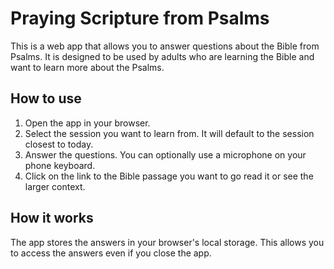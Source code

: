 # Praying Scripture from Psalms

This is a web app that allows you to answer questions about the Bible from Psalms. It is designed to be used by adults who are learning the Bible and want to learn more about the Psalms.

## How to use

1. Open the app in your browser.
2. Select the session you want to learn from. It will default to the session closest to today.
3. Answer the questions. You can optionally use a microphone on your phone keyboard.
4. Click on the link to the Bible passage you want to go read it or see the larger context.

## How it works

The app stores the answers in your browser's local storage. This allows you to access the answers even if you close the app.
